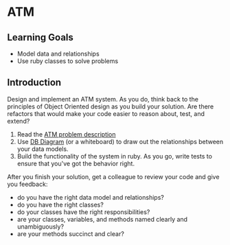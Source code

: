 # ATM

## Learning Goals

- Model data and relationships
- Use ruby classes to solve problems

## Introduction

Design and implement an ATM system. As you do, think back to the principles of Object Oriented design as you build your solution. Are there refactors that would make your code easier to reason about, test, and extend?

1. Read the [ATM problem description](http://www.cs.cmu.edu/~ModProb/ATM.html)
2. Use [DB Diagram](https://dbdiagram.io) (or a whiteboard) to draw out the relationships between your data models.
3. Build the functionality of the system in ruby. As you go, write tests to ensure that you've got the behavior right.

After you finish your solution, get a colleague to review your code and give you feedback:

- do you have the right data model and relationships?
- do you have the right classes?
- do your classes have the right responsibilities?
- are your classes, variables, and methods named clearly and unambiguously?
- are your methods succinct and clear?
